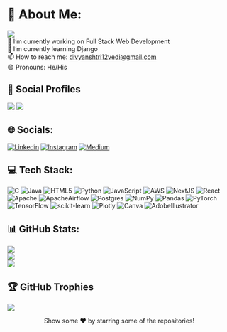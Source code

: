 # 💫 About Me:
[![](https://komarev.com/ghpvc/?username=divyansh&color=009688&style=for-the-badge&label=Profile+Views)](https://abhishekkandel45.github.io/Githubprofiler/)
<br>🔭 I’m currently working on Full Stack Web Development<br>🌱 I’m currently learning Django<br>📫 How to reach me: divyanshtri12vedi@gmail.com<br>😄 Pronouns: He/His<br>


## 👨 Social Profiles
![](https://img.shields.io/github/followers/divyansh?color=%23009688&label=Follow&style=for-the-badge)  ![](https://img.shields.io/github/stars/divyansh?affiliations=OWNER%2CCOLLABORATOR&color=%23009688&label=Stars&style=for-the-badge)  
## 🌐 Socials:
[![Linkedin](https://img.shields.io/badge/LinkedIn-%230077B5.svg?logo=linkedin&logoColor=white)](https://linkedin.com/in/divyansh-trivedi2612) [![Instagram](https://img.shields.io/badge/Instagram-%23E4405F.svg?logo=Instagram&logoColor=white)](https://instagram.com/divxyansh) [![Medium](https://img.shields.io/badge/Medium-12100E?logo=medium&logoColor=white)](https://medium.com/@divyanshtri12vedi)

## 💻 Tech Stack:
![C](https://img.shields.io/badge/c-%2300599C.svg?style=for-the-badge&logo=c&logoColor=white)   ![Java](https://img.shields.io/badge/java-%23ED8B00.svg?style=for-the-badge&logo=java&logoColor=white)   ![HTML5](https://img.shields.io/badge/html5-%23E34F26.svg?style=for-the-badge&logo=html5&logoColor=white)   ![Python](https://img.shields.io/badge/python-3670A0?style=for-the-badge&logo=python&logoColor=ffdd54)   ![JavaScript](https://img.shields.io/badge/javascript-%23323330.svg?style=for-the-badge&logo=javascript&logoColor=%23F7DF1E)   ![AWS](https://img.shields.io/badge/AWS-%23FF9900.svg?style=for-the-badge&logo=amazon-aws&logoColor=white)   ![NextJS](https://img.shields.io/badge/Next-black?style=for-the-badge&logo=next.js&logoColor=white)   ![React](https://img.shields.io/badge/react-%2320232a.svg?style=for-the-badge&logo=react&logoColor=%2361DAFB)   ![Apache](https://img.shields.io/badge/apache-%23D42029.svg?style=for-the-badge&logo=apache&logoColor=white)   ![ApacheAirflow](https://img.shields.io/badge/Apache%20Airflow-017CEE?style=for-the-badge&logo=Apache%20Airflow&logoColor=white)   ![Postgres](https://img.shields.io/badge/postgres-%23316192.svg?style=for-the-badge&logo=postgresql&logoColor=white)   ![NumPy](https://img.shields.io/badge/numpy-%23013243.svg?style=for-the-badge&logo=numpy&logoColor=white)   ![Pandas](https://img.shields.io/badge/pandas-%23150458.svg?style=for-the-badge&logo=pandas&logoColor=white)   ![PyTorch](https://img.shields.io/badge/PyTorch-%23EE4C2C.svg?style=for-the-badge&logo=PyTorch&logoColor=white)   ![TensorFlow](https://img.shields.io/badge/TensorFlow-%23FF6F00.svg?style=for-the-badge&logo=TensorFlow&logoColor=white)   ![scikit-learn](https://img.shields.io/badge/scikit--learn-%23F7931E.svg?style=for-the-badge&logo=scikit-learn&logoColor=white)   ![Plotly](https://img.shields.io/badge/Plotly-%233F4F75.svg?style=for-the-badge&logo=plotly&logoColor=white)   ![Canva](https://img.shields.io/badge/Canva-%2300C4CC.svg?style=for-the-badge&logo=Canva&logoColor=white)   ![AdobeIllustrator](https://img.shields.io/badge/adobeillustrator-%23FF9A00.svg?style=for-the-badge&logo=adobeillustrator&logoColor=white)   
## 📊 GitHub Stats:
![](https://github-readme-stats.vercel.app/api?username=divyansh&theme=merko&hide_border=false&include_all_commits=true&count_private=true)<br/>
![](https://github-readme-streak-stats.herokuapp.com/?user=divyansh&theme=merko&hide_border=false)<br/>
![](https://github-readme-stats.vercel.app/api/top-langs/?username=divyansh&theme=merko&hide_border=false&include_all_commits=true&count_private=true&layout=compact)<br/>

## 🏆 GitHub Trophies
![](https://github-profile-trophy.vercel.app/?username=divyansh&theme=discord&no-bg=true&no-frame=false&margin-h=0&margin-w=5)


<div align="center">Show some ❤️ by starring some of the repositories!</div>
